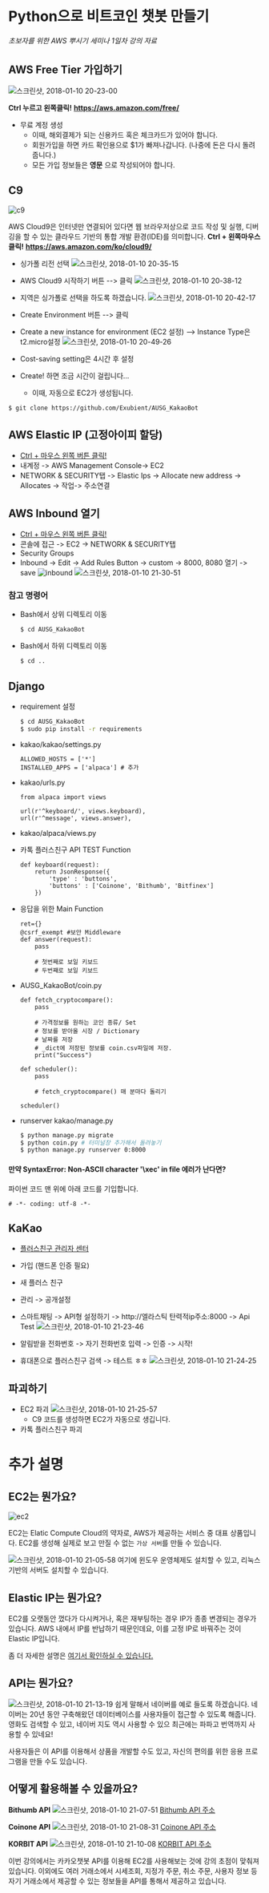 # Python으로 비트코인 챗봇 만들기
###### 초보자를 위한 AWS 뿌시기 세미나 1일차 강의 자료

## AWS Free Tier 가입하기
![스크린샷, 2018-01-10 20-23-00](https://i.imgur.com/MTm3XV4.png)

**Ctrl 누르고 왼쪽클릭!**
**https://aws.amazon.com/free/**

* 무료 계정 생성
    - 이때, 해외결제가 되는 신용카드 혹은 체크카드가 있어야 합니다.
    - 회원가입을 하면 카드 확인용으로 $1가 빠져나갑니다. (나중에 돈은 다시 돌려줍니다.)
    - 모든 가입 정보들은 **영문** 으로 작성되어야 합니다.
## C9
![c9](https://i.imgur.com/rzZMKYN.png)

AWS Cloud9은 인터넷만 연결되어 있다면 웹 브라우저상으로 코드 작성 및 실행, 디버깅을 할 수 있는 클라우드 기반의 통합 개발 환경(IDE)를 의미합니다.
**Ctrl + 왼쪽마우스 클릭!**
**https://aws.amazon.com/ko/cloud9/**
<br>

* 싱가폴 리전 선택
![스크린샷, 2018-01-10 20-35-15](https://i.imgur.com/C4v5zVW.png)

* AWS Cloud9 시작하기 버튼 --> 클릭
![스크린샷, 2018-01-10 20-38-12](https://i.imgur.com/jDNs9SR.png)
* 지역은 싱가폴로 선택을 하도록 하겠습니다.
![스크린샷, 2018-01-10 20-42-17](https://i.imgur.com/G1HBFzt.png)
* Create Environment 버튼 --> 클릭
* Create a new instance for environment (EC2 설정) --> Instance Type은 t2.micro설정
![스크린샷, 2018-01-10 20-49-26](https://i.imgur.com/5ivNdsk.png)
* Cost-saving setting은 4시간 후 설정
* Create! 하면 조금 시간이 걸립니다...
    * 이때, 자동으로 EC2가 생성됩니다.
```bash
$ git clone https://github.com/Exubient/AUSG_KakaoBot
```

## AWS Elastic IP (고정아이피 할당)
* [Ctrl + 마우스 왼쪽 버튼 클릭!](https://aws.amazon.com/ko/)
* 내계정 -> AWS Management Console-> EC2
* NETWORK & SECURITY탭 -> Elastic Ips -> Allocate new address -> Allocates -> 작업-> 주소연결

## AWS Inbound 열기
* [Ctrl + 마우스 왼쪽 버튼 클릭!](https://aws.amazon.com/ko/)
* 콘솔에 접근  -> EC2 -> NETWORK & SECURITY탭
* Security Groups
* Inbound -> Edit  -> Add Rules Button -> custom -> 8000, 8080 열기 -> save
![inbound](https://i.imgur.com/MLrtqy2.png)
![스크린샷, 2018-01-10 21-30-51](https://i.imgur.com/1T7SqP1.png)
### 참고 명령어

* Bash에서 상위 디렉토리 이동
    ```bash
    $ cd AUSG_KakaoBot
    ```
* Bash에서 하위 디렉토리 이동
    ```bash
    $ cd ..
    ```

## Django
* requirement 설정
    ```bash
    $ cd AUSG_KakaoBot
    $ sudo pip install -r requirements
    ```

* kakao/kakao/settings.py
    ```
    ALLOWED_HOSTS = ['*']
    INSTALLED_APPS = ['alpaca'] # 추가
    ```

* kakao/urls.py
    ```
    from alpaca import views

    url(r'^keyboard/', views.keyboard),
    url(r'^message', views.answer),
    ```

* kakao/alpaca/views.py
* 카톡 플러스친구 API TEST Function
    ```
    def keyboard(request):
        return JsonResponse({
            'type' : 'buttons',
            'buttons' : ['Coinone', 'Bithumb', 'Bitfinex']
        })
    ```

* 응답을 위한 Main Function
    ```
    ret={}
    @csrf_exempt #보안 Middleware
    def answer(request):
        pass

        # 첫번째로 보일 키보드
        # 두번쨰로 보일 키보드
    ```

* AUSG_KakaoBot/coin.py
    ```
    def fetch_cryptocompare():
    	pass

    	# 가격정보를 원하는 코인 종류/ Set
    	# 정보를 받아올 시장 / Dictionary
    	# 날짜를 저장
    	# _dict에 저장된 정보를 coin.csv파일에 저장.
    	print("Success")

    def scheduler():
    	pass

    	# fetch_cryptocompare() 매 분마다 돌리기

    scheduler()
    ```
* runserver kakao/manage.py
    ```bash
    $ python manage.py migrate
    $ python coin.py # 터미널창 추가해서 돌려놓기
    $ python manage.py runserver 0:8000
    ```

#### 만약 SyntaxError: Non-ASCII character '\xec' in file 에러가 난다면?
파이썬 코드 맨 위에 아래 코드를 기입합니다.
```
# -*- coding: utf-8 -*-
```

## KaKao
* [플러스친구 관리자 센터](https://center-pf.kakao.com/signup)
* 가입 (핸드폰 인증 필요)
* 새 플러스 친구
* 관리 -> 공개설정
* 스마트채팅 -> API형 설정하기 -> http://엘라스틱 탄력적ip주소:8000 -> Api Test
![스크린샷, 2018-01-10 21-23-46](https://i.imgur.com/2X0xgQ1.png)
* 알림받을 전화번호 -> 자기 전화번호 입력 -> 인증 -> 시작!

* 휴대폰으로 플러스친구 검색 -> 테스트 ㅎㅎ
![스크린샷, 2018-01-10 21-24-25](https://i.imgur.com/BRYVu3x.png)


## 파괴하기
* EC2 파괴
![스크린샷, 2018-01-10 21-25-57](https://i.imgur.com/mzSfeuq.png)
    * C9 코드를 생성하면 EC2가 자동으로 생깁니다.
* 카톡 플러스친구 파괴

# 추가 설명

## EC2는 뭔가요?
![ec2](https://i.imgur.com/C0NbEDT.png)

EC2는 Elatic Compute Cloud의 약자로, AWS가 제공하는 서비스 중 대표 상품입니다. EC2를 생성해 실제로 보고 만질 수 없는 `가상 서버`를 만들 수 있습니다.

![스크린샷, 2018-01-10 21-05-58](https://i.imgur.com/jPvCHqG.png)
여기에 윈도우 운영체제도 설치할 수 있고, 리눅스 기반의 서버도 설치할 수 있습니다.

## Elastic IP는 뭔가요?
EC2를 오랫동안 껐다가 다시켜거나, 혹은 재부팅하는 경우 IP가 종종 변경되는 경우가 있습니다. AWS 내에서 IP를 반납하기 때문인데요, 이를 고정 IP로 바꿔주는 것이 Elastic IP입니다.

좀 더 자세한 설명은 [여기서 확인하실 수 있습니다.](http://pyrasis.com/book/TheArtOfAmazonWebServices/Chapter06)

## API는 뭔가요?
![스크린샷, 2018-01-10 21-13-19](https://i.imgur.com/ncuIEct.png)
쉽게 말해서 네이버를 예로 들도록 하겠습니다. 네이버는 20년 동안 구축해왔던 데이터베이스를 사용자들이 접근할 수 있도록 해줍니다. 영화도 검색할 수 있고, 네이버 지도 역시 사용할 수 있으  최근에는 파파고 번역까지 사용할 수 있네요!

사용자들은 이 API를 이용해서 상품을 개발할 수도 있고, 자신의 편의를 위한 응용 프로그램을 만들 수도 있습니다.

## 어떻게 활용해볼 수 있을까요?
**Bithumb API**
![스크린샷, 2018-01-10 21-07-51](https://i.imgur.com/N5HrJur.png)
[Bithumb API 주소](https://www.bithumb.com/u1/US127)

**Coinone API**
![스크린샷, 2018-01-10 21-08-31](https://i.imgur.com/hXMfI6x.png)
[Coinone API 주소](https://coinone.co.kr/developer/)

**KORBIT API**
![스크린샷, 2018-01-10 21-10-08](https://i.imgur.com/hwYMxTJ.png)
[KORBIT API 주소](https://apidocs.korbit.co.kr/ko/)

이번 강의에서는 카카오챗봇 API를 이용해 EC2를 사용해보는 것에 강의 초점이 맞춰져있습니다. 이외에도 여러 거래소에서 시세조회, 지정가 주문, 취소 주문, 사용자 정보 등 자기 거래소에서 제공할 수 있는 정보들을 API를 통해서 제공하고 있습니다.
